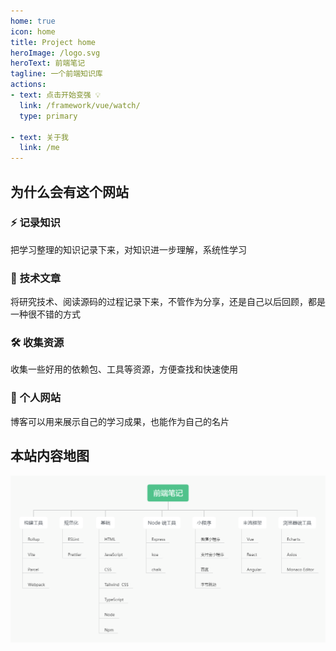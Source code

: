 ```yaml
---
home: true
icon: home
title: Project home
heroImage: /logo.svg
heroText: 前端笔记
tagline: 一个前端知识库
actions:
- text: 点击开始变强 💡
  link: /framework/vue/watch/
  type: primary

- text: 关于我
  link: /me
---
```


## 为什么会有这个网站

<div class="feature-wrapper" style="justify-content: start">
  <div class="feature-item">
    <h3>
      <span>⚡️</span>
      <span>记录知识</span>
    </h3>
    <p>把学习整理的知识记录下来，对知识进一步理解，系统性学习</p>
  </div>
  <div class="feature-item">
      <h3>
        <span>🖖</span>
        <span>技术文章</span>
      </h3>
      <p>将研究技术、阅读源码的过程记录下来，不管作为分享，还是自己以后回顾，都是一种很不错的方式</p>
  </div>
  <div class="feature-item">
      <h3>
        <span>🛠️</span>
        <span>收集资源</span>
      </h3>
      <p>收集一些好用的依赖包、工具等资源，方便查找和快速使用</p>
  </div>
  <div class="feature-item">
      <h3>
        <span>🧭</span>
        <span>个人网站</span>
      </h3>
      <p>博客可以用来展示自己的学习成果，也能作为自己的名片</p>
  </div>
</div>

## 本站内容地图

![](/map.png)
